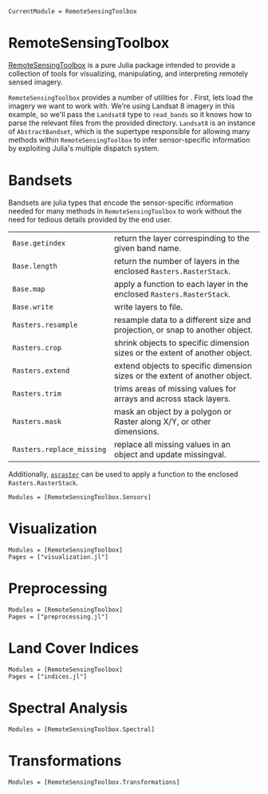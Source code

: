 ```@meta
CurrentModule = RemoteSensingToolbox
```

# RemoteSensingToolbox

[RemoteSensingToolbox](https://github.com/JoshuaBillson/RemoteSensingToolbox.jl) is a pure Julia package intended to provide a collection of tools for visualizing, manipulating, and interpreting remotely sensed imagery.

`RemoteSensingToolbox` provides a number of utilities for . First, lets load the imagery we want to work with. We're using Landsat 8 imagery in this example, so we'll pass the `Landsat8` type to `read_bands` so it knows how to parse the relevant files from the provided directory. `Landsat8` is an instance of `AbstractBandset`, which is the supertype responsible for allowing many methods within `RemoteSensingToolbox` to infer sensor-specific information by exploiting Julia's multiple dispatch system.
# Bandsets

Bandsets are julia types that encode the sensor-specific information needed for many methods in `RemoteSensingToolbox` to work without the need for tedious details provided by the end user. 

|                           |                                                                              |
| :------------------------ | :--------------------------------------------------------------------------- |
| `Base.getindex`           | return the layer correspinding to the given band name.                       |
| `Base.length`             | return the number of layers in the enclosed `Rasters.RasterStack`.           |
| `Base.map`                | apply a function to each layer in the enclosed `Rasters.RasterStack`.        |
| `Base.write`              | write layers to file.                                                        |
| `Rasters.resample`        | resample data to a different size and projection, or snap to another object. |
| `Rasters.crop`            | shrink objects to specific dimension sizes or the extent of another object.  |
| `Rasters.extend`          | extend objects to specific dimension sizes or the extent of another object.  |
| `Rasters.trim`            | trims areas of missing values for arrays and across stack layers.            |
| `Rasters.mask`            | mask an object by a polygon or Raster along X/Y, or other dimensions.        |
| `Rasters.replace_missing` | replace all missing values in an object and update missingval.               |

Additionally, [`asraster`](@ref) can be used to apply a function to the enclosed `Rasters.RasterStack`.

```@autodocs
Modules = [RemoteSensingToolbox.Sensors]
```

# Visualization

```@autodocs
Modules = [RemoteSensingToolbox]
Pages = ["visualization.jl"]
```

# Preprocessing

```@autodocs
Modules = [RemoteSensingToolbox]
Pages = ["preprocessing.jl"]
```

# Land Cover Indices

```@autodocs
Modules = [RemoteSensingToolbox]
Pages = ["indices.jl"]
```

# Spectral Analysis

```@autodocs
Modules = [RemoteSensingToolbox.Spectral]
```

# Transformations

```@autodocs
Modules = [RemoteSensingToolbox.Transformations]
```